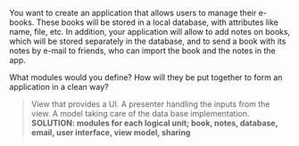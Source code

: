 You want to create an application that allows users to manage their e-books. These books will be stored in a local
database, with attributes like name, file, etc. In addition, your application will allow to add notes on books, which
will be stored separately in the database, and to send a book with its notes by e-mail to friends, who can import
the book and the notes in the app.

What modules would you define? How will they be put together to form an application in a clean way?

> View that provides a UI. A presenter handling the inputs from the view. A model taking care of the data base 
> implementation. **SOLUTION: modules for each logical unit; book, notes, database, email, user interface, view model, sharing**